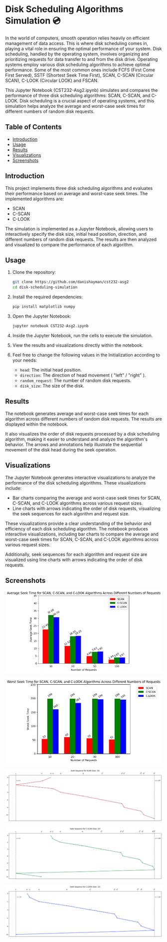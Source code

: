 # Disk Scheduling Algorithms Simulation 💿
In the world of computers, smooth operation relies heavily on efficient management of data access. This is where disk scheduling comes in, playing a vital role in ensuring the optimal performance of your system. Disk scheduling, handled by the operating system, involves organizing and prioritizing requests for data transfer to and from the disk drive. Operating systems employ various disk scheduling algorithms to achieve optimal performance. Some of the most common ones include FCFS (First Come First Served), SSTF (Shortest Seek Time First), SCAN, C-SCAN (Circular SCAN), C-LOOK (Circular LOOK) and FSCAN.

This Jupyter Notebook (CST232-Asg2.ipynb) simulates and compares the performance of three disk scheduling algorithms: SCAN, C-SCAN, and C-LOOK. Disk scheduling is a crucial aspect of operating systems, and this simulation helps analyze the average and worst-case seek times for different numbers of random disk requests.

## Table of Contents
- [Introduction](#introduction)
- [Usage](#usage)
- [Results](#results)
- [Visualizations](#visualizations)
- [Screenshots](#screenshots)

## Introduction

This project implements three disk scheduling algorithms and evaluates their performance based on average and worst-case seek times. The implemented algorithms are:
- SCAN
- C-SCAN
- C-LOOK

The simulation is implemented as a Jupyter Notebook, allowing users to interactively specify the disk size, initial head position, direction, and different numbers of random disk requests. The results are then analyzed and visualized to compare the performance of each algorithm.

## Usage

1. Clone the repository:

   ```bash
   git clone https://github.com/danishayman/cst232-asg2
   cd disk-scheduling-simulation
   ```

2. Install the required dependencies:
    ```bash
    pip install matplotlib numpy
    ```

3. Open the Jupyter Notebook:
    ```bash
    jupyter notebook CST232-Asg2.ipynb
    ```

4. Inside the Jupyter Notebook, run the cells to execute the simulation.

5. View the results and visualizations directly within the notebook.

6. Feel free to change the following values in the Initialization according to your needs:
   - `head`: The initial head position.
   - `direction`: The direction of head movement ( "left" / "right" ).
   - `random_request`: The number of random disk requests.
   - `disk_size`: The size of the disk.

## Results
The notebook generates average and worst-case seek times for each algorithm across different numbers of random disk requests. The results are displayed within the notebook.

It also visualizes the order of disk requests processed by a disk scheduling algorithm, making it easier to understand and analyze the algorithm's behavior. The arrows and annotations help illustrate the sequential movement of the disk head during the seek operation.

## Visualizations

The Jupyter Notebook generates interactive visualizations to analyze the performance of the disk scheduling algorithms. These visualizations include:

- Bar charts comparing the average and worst-case seek times for SCAN, C-SCAN, and C-LOOK algorithms across various request sizes.
- Line charts with arrows indicating the order of disk requests, visualizing the seek sequences for each algorithm and request size.

These visualizations provide a clear understanding of the behavior and efficiency of each disk scheduling algorithm.
The notebook produces interactive visualizations, including bar charts to compare the average and worst-case seek times for SCAN, C-SCAN, and C-LOOK algorithms across various request sizes.

Additionally, seek sequences for each algorithm and request size are visualized using line charts with arrows indicating the order of disk requests.


## Screenshots

![Alt text](Screenshots/image.png)

![Alt text](Screenshots/image-1.png)

![Alt text](Screenshots/image-2.png)

![Alt text](Screenshots/image-3.png)

![Alt text](Screenshots/image-4.png)
